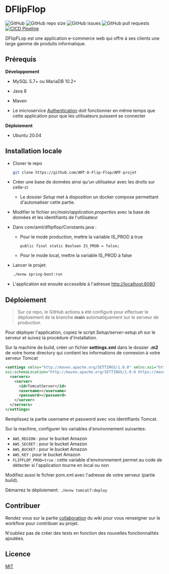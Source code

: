 # DFlipFlop
![GitHub](https://img.shields.io/github/license/AMT-D-Flip-Flop/AMT-projet)
![GitHub repo size](https://img.shields.io/github/repo-size/AMT-D-Flip-Flop/AMT-projet)
![GitHub issues](https://img.shields.io/github/issues/AMT-D-Flip-Flop/AMT-projet)
![GitHub pull requests](https://img.shields.io/github/issues-pr/AMT-D-Flip-Flop/AMT-projet)
[![CICD Pipeline](https://github.com/AMT-D-Flip-Flop/AMT-projet/actions/workflows/CICD.yml/badge.svg?branch=main)](https://github.com/AMT-D-Flip-Flop/AMT-projet/actions/workflows/CICD.yml)



DFlipFLop est une application e-commerce web qui offre à ses clients une large gamme de produits informatique.

## Prérequis
**Développement**
- MySQL 5.7+ ou MariaDB 10.2+
- Java 8
- Maven

- Le microservice [Authentication](https://github.com/AMT-D-Flip-Flop/Authentication/) doit fonctionner en même temps que cette application pour que les utilisateurs puissent se connecter

**Déploiement**
- Ubuntu 20.04

## Installation locale
- Cloner le repo

    ```bash
    git clone https://github.com/AMT-D-Flip-Flop/AMT-projet
    ```

- Créer une base de données ainsi qu'un utilisateur avec les droits sur celle-ci
  - Le dossier *Setup* met à disposition un docker compose permettant d'automatiser cette partie.

- Modifier le fichier *src/main/application.properties* avec la base de données et les identifiants de l'utilisateur

- Dans com/amt/dflipflop/Constants.java :

    - Pour le mode production, mettre la variable IS_PROD à true

        `public final static Boolean IS_PROD = false;`

    - Pour le mode local, mettre la variable IS_PROD à false


- Lancer le projet:
    ```bash
    ./mvnw spring-boot:run
    ```


- L'application est ensuite accessible à l'adresse [http://localhost:8080](http://localhost:8080)


## Déploiement

> Sur ce repo, le GitHub actions a été configuré pour effectuer le déploiement de la branche **main** automatiquement sur le serveur de production

Pour déployer l'application, copiez le script *Setup/server-setup.sh* sur le serveur et suivez la procédure d'installation.

Sur la machine de build, créer un fichier **settings.xml** dans le dossier **.m2** de votre home directory qui contient les informations de connexion à votre serveur Tomcat
```xml
<settings xmlns="http://maven.apache.org/SETTINGS/1.0.0" xmlns:xsi="http://www.w3.org/2001/XMLSchema-instance"
xsi:schemaLocation="http://maven.apache.org/SETTINGS/1.0.0 https://maven.apache.org/xsd/settings-1.0.0.xsd">
  <servers>
    <server>
      <id>TomcatServer</id>
      <username></username>
      <password></password>
    </server>
  </servers>
</settings>
```
Remplissez la partie username et password avec vos identifiants Tomcat.

Sur la machine, configurer les variables d'environnement suivantes:
- `AWS_REGION` : pour le bucket Amazon
- `AWS_SECRET` : pour le bucket Amazon
- `AWS_BUCKET` : pour le bucket Amazon
- `AWS_KEY` : pour le bucket Amazon
- `FLIPFLOP_PROD=true` : cette variable d'environnement permet au code de détecter si l'application tourne en local ou non

Modifiez aussi le fichier pom.xml avec l'adresse de votre serveur (partie build).

Démarrez le déploiement:
``
 ./mvnw tomcat7:deploy
``

## Contribuer
Rendez vous sur la partie [collaboration](https://github.com/AMT-D-Flip-Flop/AMT-projet/wiki/Collaboration) du wiki pour vous renseigner sur le workflow pour contribuer au projet.

N'oubliez pas de créer des tests en fonction des nouvelles fonctionnalités ajoutées.

## Licence
[MIT](https://choosealicense.com/licenses/mit/)